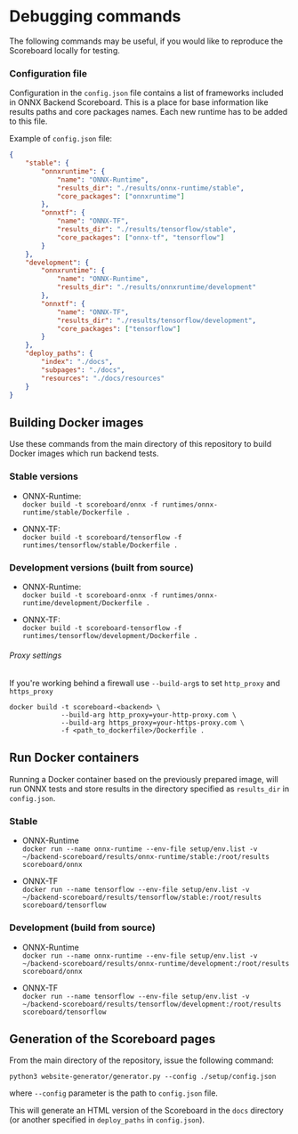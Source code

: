 <!--- SPDX-License-Identifier: Apache-2.0 -->

# Debugging commands

The following commands may be useful, if you would like to reproduce the Scoreboard locally for testing.

### Configuration file

Configuration in the `config.json` file contains a list of frameworks included in ONNX Backend Scoreboard.
This is a place for base information like results paths and core packages names.
Each new runtime has to be added to this file.

Example of `config.json` file:
```json
{
    "stable": {
        "onnxruntime": {
            "name": "ONNX-Runtime",
            "results_dir": "./results/onnx-runtime/stable",
            "core_packages": ["onnxruntime"]
        },
        "onnxtf": {
            "name": "ONNX-TF",
            "results_dir": "./results/tensorflow/stable",
            "core_packages": ["onnx-tf", "tensorflow"]
        }
    },
    "development": {
        "onnxruntime": {
            "name": "ONNX-Runtime",
            "results_dir": "./results/onnxruntime/development"
        },
        "onnxtf": {
            "name": "ONNX-TF",
            "results_dir": "./results/tensorflow/development",
            "core_packages": ["tensorflow"]
        }
    },
    "deploy_paths": {
        "index": "./docs",
        "subpages": "./docs",
        "resources": "./docs/resources"
    }
}
```

## Building Docker images

Use these commands from the main directory of this repository to build Docker images which run backend tests.

### Stable versions

* ONNX-Runtime: <br/>
`docker build -t scoreboard/onnx -f runtimes/onnx-runtime/stable/Dockerfile .`

* ONNX-TF: <br/>
`docker build -t scoreboard/tensorflow -f runtimes/tensorflow/stable/Dockerfile .`

### Development versions (built from source)

* ONNX-Runtime: <br/>
`docker build -t scoreboard-onnx -f runtimes/onnx-runtime/development/Dockerfile .`

* ONNX-TF: <br/>
`docker build -t scoreboard-tensorflow -f runtimes/tensorflow/development/Dockerfile .`


###### Proxy settings

If you're working behind a firewall use `--build-arg`s to set `http_proxy`  and `https_proxy`

```shell
docker build -t scoreboard-<backend> \
             --build-arg http_proxy=your-http-proxy.com \
             --build-arg https_proxy=your-https-proxy.com \
             -f <path_to_dockerfile>/Dockerfile .
```

## Run Docker containers

Running a Docker container based on the previously prepared image, will run ONNX tests and
store results in the directory specified as `results_dir` in `config.json`.

### Stable

* ONNX-Runtime <br/>
`docker run --name onnx-runtime --env-file setup/env.list -v ~/backend-scoreboard/results/onnx-runtime/stable:/root/results scoreboard/onnx`

* ONNX-TF <br/>
`docker run --name tensorflow --env-file setup/env.list -v ~/backend-scoreboard/results/tensorflow/stable:/root/results scoreboard/tensorflow`

### Development (build from source)

* ONNX-Runtime <br/>
`docker run --name onnx-runtime --env-file setup/env.list -v ~/backend-scoreboard/results/onnx-runtime/development:/root/results scoreboard/onnx`

* ONNX-TF <br/>
`docker run --name tensorflow --env-file setup/env.list -v ~/backend-scoreboard/results/tensorflow/development:/root/results scoreboard/tensorflow`


## Generation of the Scoreboard pages

From the main directory of the repository, issue the following command:

`python3 website-generator/generator.py --config ./setup/config.json`

where `--config` parameter is the path to `config.json` file.

This will generate an HTML version of the Scoreboard in the `docs` directory
(or another specified in `deploy_paths` in `config.json`).

